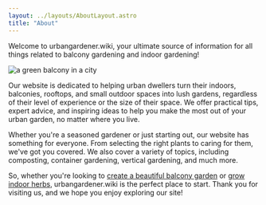 ```yaml
---
layout: ../layouts/AboutLayout.astro
title: "About"
---
```


Welcome to urbangardener.wiki, your ultimate source of information for all things related to balcony gardening and indoor gardening!

<div>
  <img src="/images/uploads/urbangardener-og.jpg" class="w-full mx-auto" alt="a green balcony in a city"> 
</div>

Our website is dedicated to helping urban dwellers turn their indoors, balconies, rooftops, and small outdoor spaces into lush gardens, regardless of their level of experience or the size of their space. We offer practical tips, expert advice, and inspiring ideas to help you make the most out of your urban garden, no matter where you live.

Whether you're a seasoned gardener or just starting out, our website has something for everyone. From selecting the right plants to caring for them, we've got you covered. We also cover a variety of topics, including composting, container gardening, vertical gardening, and much more.

So, whether you're looking to <a href="https://urbangardener.wiki/posts/balcony-gardening-ideas-w-plant--planter-tips/">create a beautiful balcony garden</a> or <a href="https://urbangardener.wiki/posts/how-to-grow-herbs-indoors/">grow indoor herbs</a>, urbangardener.wiki is the perfect place to start. Thank you for visiting us, and we hope you enjoy exploring our site!
